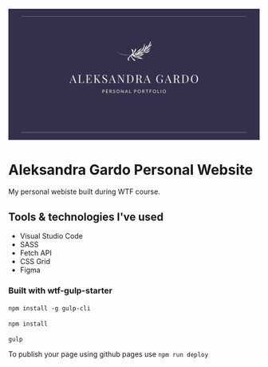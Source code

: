 ![Aleksandra Gardo Personal Website](src/assets/img/cover.png)

# Aleksandra Gardo Personal Website

My personal webiste built during WTF course.

## Tools & technologies I've used

- Visual Studio Code
- SASS
- Fetch API
- CSS Grid
- Figma

### Built with wtf-gulp-starter

`npm install -g gulp-cli`

`npm install`

`gulp`

To publish your page using github pages use `npm run deploy`
